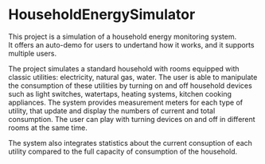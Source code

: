 # HouseholdEnergySimulator

This project is a simulation of a household energy monitoring system.  
It offers an auto-demo for users to undertand how it works, and it supports multiple users. 

The project simulates a standard household with rooms equipped with classic utilities:
electricity, natural gas, water. The user is able to manipulate the consumption
of these utilities by turning on and off household devices such as light switches, 
watertaps, heating systems, kitchen cooking appliances. 
The system provides measurement meters for each type of utility, that update 
and display the numbers of current and total consumption. The user can play with turning 
devices on and off in different rooms at the same time.

The system also integrates statistics about the current consuption of each utility compared to 
the full capacity of consumption of the household.

